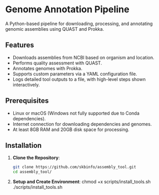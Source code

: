 # Genome Annotation Pipeline

A Python-based pipeline for downloading, processing, and annotating genomic assemblies using QUAST and Prokka.

## Features
- Downloads assemblies from NCBI based on organism and location.
- Performs quality assessment with QUAST.
- Annotates genomes with Prokka.
- Supports custom parameters via a YAML configuration file.
- Logs detailed tool outputs to a file, with high-level steps shown interactively.

## Prerequisites
- Linux or macOS (Windows not fully supported due to Conda dependencies).
- Internet connection for downloading dependencies and genomes.
- At least 8GB RAM and 20GB disk space for processing.

## Installation

1. **Clone the Repository**:
   ```bash
   git clone https://github.com/skbinfo/assembly_tool.git
   cd assembly_tool/
2. **Setup and Create Environment**:
   chmod +x scripts/install_tools.sh
   ./scripts/install_tools.sh
